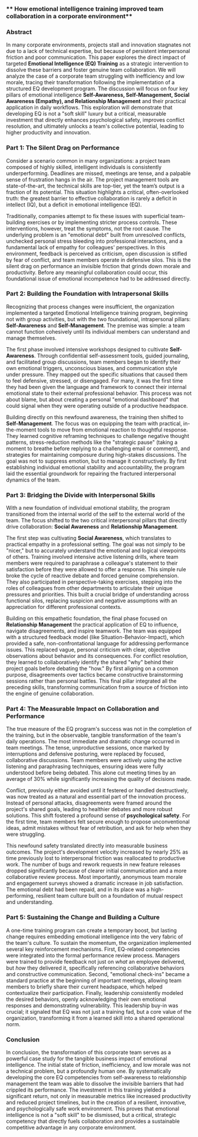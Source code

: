 ### ** How emotional intelligence training improved team collaboration in a corporate environment**

### **Abstract**

In many corporate environments, projects stall and innovation stagnates not due to a lack of technical expertise, but because of persistent interpersonal friction and poor communication. This paper explores the direct impact of targeted **Emotional Intelligence (EQ) Training** as a strategic intervention to dissolve these barriers and foster genuine team collaboration. We will analyze the case of a corporate team struggling with inefficiency and low morale, tracing their transformation following the implementation of a structured EQ development program. The discussion will focus on four key pillars of emotional intelligence **Self-Awareness, Self-Management, Social Awareness (Empathy), and Relationship Management** and their practical application in daily workflows. This exploration will demonstrate that developing EQ is not a "soft skill" luxury but a critical, measurable investment that directly enhances psychological safety, improves conflict resolution, and ultimately unlocks a team's collective potential, leading to higher productivity and innovation.

### **Part 1: The Silent Drag on Performance**

Consider a scenario common in many organizations: a project team composed of highly skilled, intelligent individuals is consistently underperforming. Deadlines are missed, meetings are tense, and a palpable sense of frustration hangs in the air. The project management tools are state-of-the-art, the technical skills are top-tier, yet the team’s output is a fraction of its potential. This situation highlights a critical, often-overlooked truth: the greatest barrier to effective collaboration is rarely a deficit in intellect (IQ), but a deficit in emotional intelligence (EQ).

Traditionally, companies attempt to fix these issues with superficial team-building exercises or by implementing stricter process controls. These interventions, however, treat the symptoms, not the root cause. The underlying problem is an "emotional debt" built from unresolved conflicts, unchecked personal stress bleeding into professional interactions, and a fundamental lack of empathy for colleagues' perspectives. In this environment, feedback is perceived as criticism, open discussion is stifled by fear of conflict, and team members operate in defensive silos. This is the silent drag on performance an invisible friction that grinds down morale and productivity. Before any meaningful collaboration could occur, this foundational issue of emotional incompetence had to be addressed directly.

### **Part 2: Building the Foundation with Intrapersonal Skills**

Recognizing that process changes were insufficient, the organization implemented a targeted Emotional Intelligence training program, beginning not with group activities, but with the two foundational, intrapersonal pillars: **Self-Awareness** and **Self-Management**. The premise was simple: a team cannot function cohesively until its individual members can understand and manage themselves.

The first phase involved intensive workshops designed to cultivate **Self-Awareness**. Through confidential self-assessment tools, guided journaling, and facilitated group discussions, team members began to identify their own emotional triggers, unconscious biases, and communication style under pressure. They mapped out the specific situations that caused them to feel defensive, stressed, or disengaged. For many, it was the first time they had been given the language and framework to connect their internal emotional state to their external professional behavior. This process was not about blame, but about creating a personal "emotional dashboard" that could signal when they were operating outside of a productive headspace.

Building directly on this newfound awareness, the training then shifted to **Self-Management**. The focus was on equipping the team with practical, in-the-moment tools to move from emotional reaction to thoughtful response. They learned cognitive reframing techniques to challenge negative thought patterns, stress-reduction methods like the "strategic pause" (taking a moment to breathe before replying to a challenging email or comment), and strategies for maintaining composure during high-stakes discussions. The goal was not to suppress emotion, but to manage it constructively. By first establishing individual emotional stability and accountability, the program laid the essential groundwork for repairing the fractured interpersonal dynamics of the team.

### **Part 3: Bridging the Divide with Interpersonal Skills**

With a new foundation of individual emotional stability, the program transitioned from the internal world of the self to the external world of the team. The focus shifted to the two critical interpersonal pillars that directly drive collaboration: **Social Awareness** and **Relationship Management**.

The first step was cultivating **Social Awareness**, which translates to practical empathy in a professional setting. The goal was not simply to be "nicer," but to accurately understand the emotional and logical viewpoints of others. Training involved intensive active listening drills, where team members were required to paraphrase a colleague's statement to their satisfaction before they were allowed to offer a response. This simple rule broke the cycle of reactive debate and forced genuine comprehension. They also participated in perspective-taking exercises, stepping into the roles of colleagues from other departments to articulate their unique pressures and priorities. This built a crucial bridge of understanding across functional silos, replacing suspicion and negative assumptions with an appreciation for different professional contexts.

Building on this empathetic foundation, the final phase focused on **Relationship Management** the practical application of EQ to influence, navigate disagreements, and inspire teamwork. The team was equipped with a structured feedback model (like Situation-Behavior-Impact), which provided a safe, non-confrontational language for addressing performance issues. This replaced vague, personal criticism with clear, objective observations about behavior and its consequences. For conflict resolution, they learned to collaboratively identify the shared "why" behind their project goals before debating the "how." By first aligning on a common purpose, disagreements over tactics became constructive brainstorming sessions rather than personal battles. This final pillar integrated all the preceding skills, transforming communication from a source of friction into the engine of genuine collaboration.

### **Part 4: The Measurable Impact on Collaboration and Performance**

The true measure of the EQ program's success was not in the completion of the training, but in the observable, tangible transformation of the team's daily operations. The most immediate and dramatic change occurred in team meetings. The tense, unproductive sessions, once marked by interruptions and defensive posturing, were replaced by focused, collaborative discussions. Team members were actively using the active listening and paraphrasing techniques, ensuring ideas were fully understood before being debated. This alone cut meeting times by an average of 30% while significantly increasing the quality of decisions made.

Conflict, previously either avoided until it festered or handled destructively, was now treated as a natural and essential part of the innovation process. Instead of personal attacks, disagreements were framed around the project's shared goals, leading to healthier debates and more robust solutions. This shift fostered a profound sense of **psychological safety**. For the first time, team members felt secure enough to propose unconventional ideas, admit mistakes without fear of retribution, and ask for help when they were struggling.

This newfound safety translated directly into measurable business outcomes. The project's development velocity increased by nearly 25% as time previously lost to interpersonal friction was reallocated to productive work. The number of bugs and rework requests in new feature releases dropped significantly because of clearer initial communication and a more collaborative review process. Most importantly, anonymous team morale and engagement surveys showed a dramatic increase in job satisfaction. The emotional debt had been repaid, and in its place was a high-performing, resilient team culture built on a foundation of mutual respect and understanding.

### **Part 5: Sustaining the Change and Building a Culture**

A one-time training program can create a temporary boost, but lasting change requires embedding emotional intelligence into the very fabric of the team's culture. To sustain the momentum, the organization implemented several key reinforcement mechanisms. First, EQ-related competencies were integrated into the formal performance review process. Managers were trained to provide feedback not just on *what* an employee delivered, but *how* they delivered it, specifically referencing collaborative behaviors and constructive communication. Second, "emotional check-ins" became a standard practice at the beginning of important meetings, allowing team members to briefly share their current headspace, which helped contextualize their participation. Finally, leadership consistently modeled the desired behaviors, openly acknowledging their own emotional responses and demonstrating vulnerability. This leadership buy-in was crucial; it signaled that EQ was not just a training fad, but a core value of the organization, transforming it from a learned skill into a shared operational norm.

### **Conclusion**

In conclusion, the transformation of this corporate team serves as a powerful case study for the tangible business impact of emotional intelligence. The initial state of friction, inefficiency, and low morale was not a technical problem, but a profoundly human one. By systematically developing the core EQ competencies from self-awareness to relationship management the team was able to dissolve the invisible barriers that had crippled its performance. The investment in this training yielded a significant return, not only in measurable metrics like increased productivity and reduced project timelines, but in the creation of a resilient, innovative, and psychologically safe work environment. This proves that emotional intelligence is not a "soft skill" to be dismissed, but a critical, strategic competency that directly fuels collaboration and provides a sustainable competitive advantage in any corporate environment.